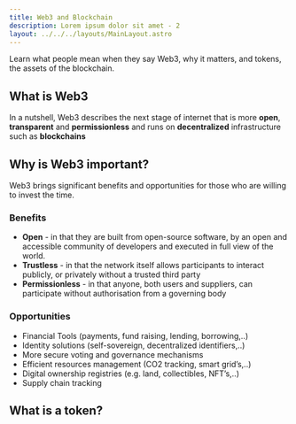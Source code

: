 ```yaml
---
title: Web3 and Blockchain
description: Lorem ipsum dolor sit amet - 2
layout: ../../../layouts/MainLayout.astro
---
```


Learn what people mean when they say Web3, why it matters, and tokens, the assets of the blockchain.

## What is Web3

In a nutshell, Web3 describes the next stage of internet that is more **open**, **transparent** and **permissionless** and runs on **decentralized** infrastructure such as **blockchains**

## Why is Web3 important?

Web3 brings significant benefits and opportunities for those who are willing to invest the time.

### Benefits
    
- **Open** - in that they are built from open-source software, by an open and accessible community of developers and executed in full view of the world.
- **Trustless** - in that the network itself allows participants to interact publicly, or privately without a trusted third party
- **Permissionless** - in that anyone, both users and suppliers, can participate without authorisation from a governing body

### Opportunities

- Financial Tools (payments, fund raising, lending, borrowing,..)
- Identity solutions (self-sovereign, decentralized identifiers,..)
- More secure voting and governance mechanisms
- Efficient resources management (CO2 tracking, smart grid’s,..)
- Digital ownership registries (e.g. land, collectibles, NFT’s,..)
- Supply chain tracking 


## What is a token?
